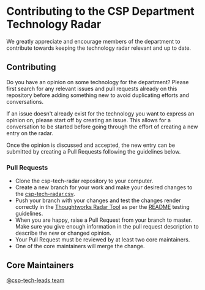# Contributing to the CSP Department Technology Radar
We greatly appreciate and encourage members of the department to contribute towards keeping the technology radar relevant and up to date.

## Contributing
Do you have an opinion on some technology for the department?
Please first search for any relevant issues and pull requests already on this repository before adding something new to avoid duplicating efforts and conversations.

If an issue doesn't already exist for the technology you want to express an opinion on, please start off by creating an issue. This allows for a conversation to be started before going through the effort of creating a new entry on the radar.

Once the opinion is discussed and accepted, the new entry can be submitted by creating a Pull Requests following the guidelines below.

### Pull Requests
* Clone the csp-tech-radar repository to your computer.
* Create a new branch for your work and make your desired changes to the [csp-tech-radar.csv](csp-tech-radar.csv).
* Push your branch with your changes and test the changes render correctly in the [Thoughtworks Radar Tool](https://radar.thoughtworks.com/) as per the [README](README.md) testing guidelines.
* When you are happy, raise a Pull Request from your branch to master. Make sure you give enough information in the pull request description to describe the new or changed opinion.
* Your Pull Request must be reviewed by at least two core maintainers.
* One of the core maintainers will merge the change.

## Core Maintainers
[@csp-tech-leads team](https://github.com/orgs/sky-uk/teams/csp-tech-leads)
